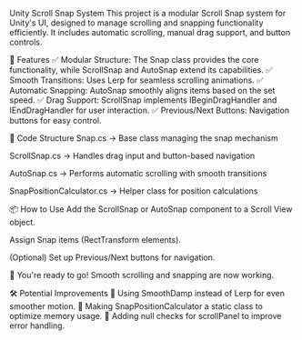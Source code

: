 Unity Scroll Snap System
This project is a modular Scroll Snap system for Unity's UI, designed to manage scrolling and snapping functionality efficiently. It includes automatic scrolling, manual drag support, and button controls.

🚀 Features
✅ Modular Structure: The Snap class provides the core functionality, while ScrollSnap and AutoSnap extend its capabilities.
✅ Smooth Transitions: Uses Lerp for seamless scrolling animations.
✅ Automatic Snapping: AutoSnap smoothly aligns items based on the set speed.
✅ Drag Support: ScrollSnap implements IBeginDragHandler and IEndDragHandler for user interaction.
✅ Previous/Next Buttons: Navigation buttons for easy control.

📂 Code Structure
Snap.cs → Base class managing the snap mechanism

ScrollSnap.cs → Handles drag input and button-based navigation

AutoSnap.cs → Performs automatic scrolling with smooth transitions

SnapPositionCalculator.cs → Helper class for position calculations

📦 How to Use
Add the ScrollSnap or AutoSnap component to a Scroll View object.

Assign Snap items (RectTransform elements).

(Optional) Set up Previous/Next buttons for navigation.

🎉 You're ready to go! Smooth scrolling and snapping are now working.

🛠 Potential Improvements
📌 Using SmoothDamp instead of Lerp for even smoother motion.
📌 Making SnapPositionCalculator a static class to optimize memory usage.
📌 Adding null checks for scrollPanel to improve error handling.
